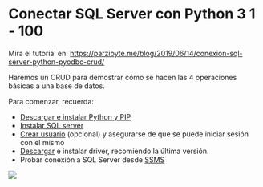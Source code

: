 # Conectar SQL Server con Python 3 1 - 100
Mira el tutorial en: https://parzibyte.me/blog/2019/06/14/conexion-sql-server-python-pyodbc-crud/


Haremos un CRUD para demostrar cómo se hacen las 4 operaciones básicas a una base de datos.

Para comenzar, recuerda:

-   [Descargar e instalar Python y PIP](https://parzibyte.me/blog/2017/11/19/instalar-configurar-python-3-windows-10/)
-   [Instalar SQL server](https://parzibyte.me/blog/2019/05/15/instalar-sql-server-2016-windows-10/)
-   [Crear usuario](https://parzibyte.me/blog/2019/06/03/anadir-usuario-sql-server-nuevo-inicio-sesion/) (opcional) y asegurarse de que se puede iniciar sesión con el mismo
-   [Descargar](https://docs.microsoft.com/en-us/sql/connect/odbc/windows/system-requirements-installation-and-driver-files?view=sql-server-2017#installing-microsoft-odbc-driver-for-sql-server) e instalar driver, recomiendo la última versión.
-   Probar conexión a SQL Server desde [SSMS](https://parzibyte.me/blog/2019/05/15/instalacion-microsoft-sql-server-management-studio-windows-10/)

![](https://parzibyte.me/blog/wp-content/uploads/2019/06/Conectar-SQL-Server-con-Python-usando-PyODBC-CRUD.png)
